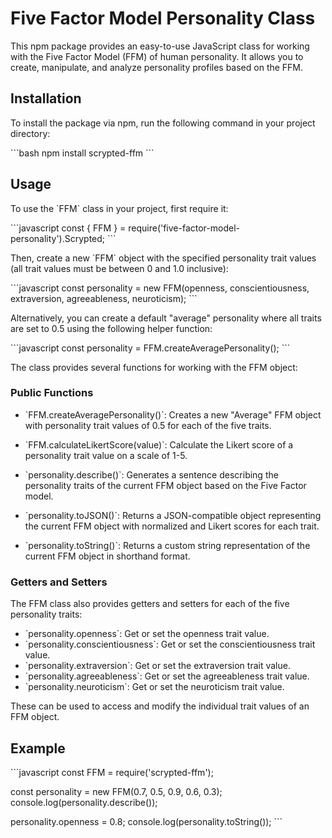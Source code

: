 # Five Factor Model Personality Class

This npm package provides an easy-to-use JavaScript class for working with the Five Factor Model (FFM) of human personality. It allows you to create, manipulate, and analyze personality profiles based on the FFM.

## Installation

To install the package via npm, run the following command in your project directory:

\`\`\`bash
npm install scrypted-ffm
\`\`\`

## Usage

To use the \`FFM\` class in your project, first require it:

\`\`\`javascript
const { FFM } = require('five-factor-model-personality').Scrypted;
\`\`\`

Then, create a new \`FFM\` object with the specified personality trait values (all trait values must be between 0 and 1.0 inclusive):

\`\`\`javascript
const personality = new FFM(openness, conscientiousness, extraversion, agreeableness, neuroticism);
\`\`\`

Alternatively, you can create a default "average" personality where all traits are set to 0.5 using the following helper function:

\`\`\`javascript
const personality = FFM.createAveragePersonality();
\`\`\`

The class provides several functions for working with the FFM object:

### Public Functions

- \`FFM.createAveragePersonality()\`: Creates a new "Average" FFM object with personality trait values of 0.5 for each of the five traits.

- \`FFM.calculateLikertScore(value)\`: Calculate the Likert score of a personality trait value on a scale of 1-5.

- \`personality.describe()\`: Generates a sentence describing the personality traits of the current FFM object based on the Five Factor model.

- \`personality.toJSON()\`: Returns a JSON-compatible object representing the current FFM object with normalized and Likert scores for each trait.

- \`personality.toString()\`: Returns a custom string representation of the current FFM object in shorthand format.

### Getters and Setters

The FFM class also provides getters and setters for each of the five personality traits:

- \`personality.openness\`: Get or set the openness trait value.
- \`personality.conscientiousness\`: Get or set the conscientiousness trait value.
- \`personality.extraversion\`: Get or set the extraversion trait value.
- \`personality.agreeableness\`: Get or set the agreeableness trait value.
- \`personality.neuroticism\`: Get or set the neuroticism trait value.

These can be used to access and modify the individual trait values of an FFM object.

## Example

\`\`\`javascript
const FFM = require('scrypted-ffm');

const personality = new FFM(0.7, 0.5, 0.9, 0.6, 0.3);
console.log(personality.describe());

personality.openness = 0.8;
console.log(personality.toString());
\`\`\`